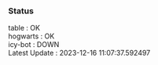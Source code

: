 ### Status


table : OK  
hogwarts : OK  
icy-bot : DOWN  
Latest Update : 2023-12-16 11:07:37.592497
